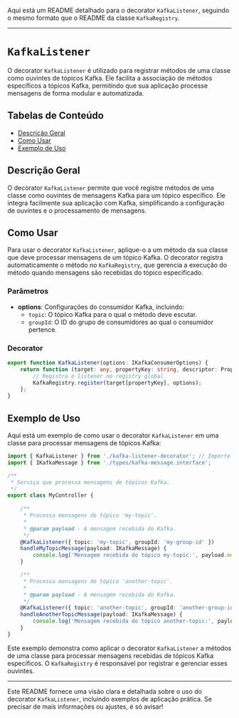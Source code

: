 Aqui está um README detalhado para o decorator `KafkaListener`, seguindo o mesmo formato que o README da classe `KafkaRegistry`.

---

# `KafkaListener`

O decorator `KafkaListener` é utilizado para registrar métodos de uma classe como ouvintes de tópicos Kafka. Ele facilita a associação de métodos específicos a tópicos Kafka, permitindo que sua aplicação processe mensagens de forma modular e automatizada.

## Tabelas de Conteúdo

- [Descrição Geral](#descrição-geral)
- [Como Usar](#como-usar)
- [Exemplo de Uso](#exemplo-de-uso)

## Descrição Geral

O decorator `KafkaListener` permite que você registre métodos de uma classe como ouvintes de mensagens Kafka para um tópico específico. Ele integra facilmente sua aplicação com Kafka, simplificando a configuração de ouvintes e o processamento de mensagens.

## Como Usar

Para usar o decorator `KafkaListener`, aplique-o a um método da sua classe que deve processar mensagens de um tópico Kafka. O decorator registra automaticamente o método no `KafkaRegistry`, que gerencia a execução do método quando mensagens são recebidas do tópico especificado.

### Parâmetros

- **options**: Configurações do consumidor Kafka, incluindo:
  - `topic`: O tópico Kafka para o qual o método deve escutar.
  - `groupId`: O ID do grupo de consumidores ao qual o consumidor pertence.

### Decorator

```typescript
export function KafkaListener(options: IKafkaConsumerOptions) {
    return function (target: any, propertyKey: string, descriptor: PropertyDescriptor) {
        // Registra o listener no registry global
        KafkaRegistry.register(target[propertyKey], options);
    };
}
```

## Exemplo de Uso

Aqui está um exemplo de como usar o decorator `KafkaListener` em uma classe para processar mensagens de tópicos Kafka:

```typescript
import { KafkaListener } from './kafka-listener-decorator'; // Importe o decorator KafkaListener
import { IKafkaMessage } from './types/kafka-message.interface';

/**
 * Serviço que processa mensagens de tópicos Kafka.
 */
export class MyController {
    
    /**
     * Processa mensagens do tópico 'my-topic'.
     * 
     * @param payload - A mensagem recebida do Kafka.
     */
    @KafkaListener({ topic: 'my-topic', groupId: 'my-group-id' })
    handleMyTopicMessage(payload: IKafkaMessage) {
        console.log('Mensagem recebida do tópico my-topic:', payload.message.value);
    }

    /**
     * Processa mensagens do tópico 'another-topic'.
     * 
     * @param payload - A mensagem recebida do Kafka.
     */
    @KafkaListener({ topic: 'another-topic', groupId: 'another-group-id' })
    handleAnotherTopicMessage(payload: IKafkaMessage) {
        console.log('Mensagem recebida do tópico another-topic:', payload.message.value);
    }
}
```

Este exemplo demonstra como aplicar o decorator `KafkaListener` a métodos de uma classe para processar mensagens recebidas de tópicos Kafka específicos. O `KafkaRegistry` é responsável por registrar e gerenciar esses ouvintes.

---

Este README fornece uma visão clara e detalhada sobre o uso do decorator `KafkaListener`, incluindo exemplos de aplicação prática. Se precisar de mais informações ou ajustes, é só avisar!
